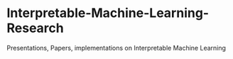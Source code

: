 # Interpretable-Machine-Learning-Research
Presentations, Papers, implementations on Interpretable Machine Learning
